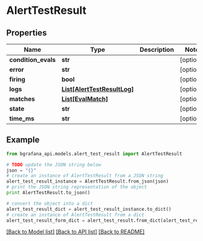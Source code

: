 # AlertTestResult


## Properties
Name | Type | Description | Notes
------------ | ------------- | ------------- | -------------
**condition_evals** | **str** |  | [optional] 
**error** | **str** |  | [optional] 
**firing** | **bool** |  | [optional] 
**logs** | [**List[AlertTestResultLog]**](AlertTestResultLog.md) |  | [optional] 
**matches** | [**List[EvalMatch]**](EvalMatch.md) |  | [optional] 
**state** | **str** |  | [optional] 
**time_ms** | **str** |  | [optional] 

## Example

```python
from bgrafana_api.models.alert_test_result import AlertTestResult

# TODO update the JSON string below
json = "{}"
# create an instance of AlertTestResult from a JSON string
alert_test_result_instance = AlertTestResult.from_json(json)
# print the JSON string representation of the object
print AlertTestResult.to_json()

# convert the object into a dict
alert_test_result_dict = alert_test_result_instance.to_dict()
# create an instance of AlertTestResult from a dict
alert_test_result_form_dict = alert_test_result.from_dict(alert_test_result_dict)
```
[[Back to Model list]](../README.md#documentation-for-models) [[Back to API list]](../README.md#documentation-for-api-endpoints) [[Back to README]](../README.md)


